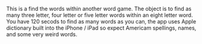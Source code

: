 This is a find the words within another word game.
The object is to find as many three letter, four letter or five letter words within an eight letter word.
You have 120 secods to find as many words as you can, the app uses Apple dictionary built into the iPhone / iPad so expect Americam spellings, names, and some very weird words.
